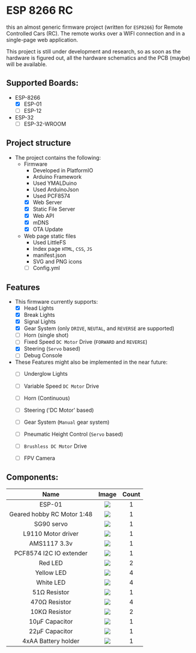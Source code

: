 # ESP 8266 RC
this an almost generic firmware project (written for `ESP8266`) for Remote Controlled Cars (RC). 
The remote works over a WIFI connection and in a single-page web application.

This project is still under development and research, so as soon as the hardware is figured out, all the hardware schematics and the PCB (maybe) will be available. 

## Supported Boards:
  - ESP-8266
    - [x] ESP-01
    - [ ] ESP-12
  - ESP-32
    - [ ] ESP-32-WROOM

## Project structure
  - The project contains the following:
    - Firmware
      - Developed in PlatformIO
      - Arduino Framework
      - Used YMALDuino
      - Used ArduinoJson
      - Used PCF8574
      - [x] Web Server
      - [x] Static File Server
      - [x] Web API
      - [x] mDNS
      - [x] OTA Update
    - Web page static files
      - Used LittleFS
      - Index page `HTML`, `CSS`, `JS` 
      - manifest.json
      - SVG and PNG icons
      - [ ] Config.yml

## Features
  - This firmware currently supports:
    - [x] Head Lights
    - [x] Break Lights
    - [x] Signal Lights
    - [x] Gear System (only `DRIVE`, `NEUTAL`, and `REVERSE` are supported)
    - [ ] Horn (single shot)
    - [ ] Fixed Speed `DC Motor` Drive (`FORWARD` and `REVERSE`)
    - [x] Steering (`Servo` based)
    - [ ] Debug Console
  
  - These Features might also be implemented in the near future:
    - [ ] Underglow Lights
    - [ ] Variable Speed `DC Motor` Drive
    - [ ] Horn (Continuous)
    - [ ] Steering ('DC Motor' based)
    - [ ] Gear System (`Manual` gear system)
    - [ ] Pneumatic Height Control (`Servo` based)
    - [ ] `Brushless DC Motor` Drive
    - [ ] FPV Camera


## Components:
  
  | Name                       | Image                        | Count |
  | :---:                      | :---:                        | :---: |
  | ESP-01                     | ![](images/esp01.jpg)        | 1     |
  | Geared hobby RC Motor 1:48 | ![](images/geared-1-48.webp) | 1     |
  | SG90 servo                 | ![](images/sg90.webp)        | 1     |
  | L9110 Motor driver         | ![](images/l9110s.jpg)       | 1     |
  | AMS1117 3.3v               | ![](images/ams1117.webp)     | 1     |
  | PCF8574 I2C IO extender    | ![](images/pcf8574.jpg)      | 1     |
  | Red LED                    | ![](images/red-led.webp)     | 2     |
  | Yellow LED                 | ![](images/yellow-led.jpg)   | 4     |
  | White LED                  | ![](images/white-led.jpg)    | 4     |
  | 51Ω Resistor               | ![](images/51.jpg)           | 1     |
  | 470Ω Resistor              | ![](images/470.jpg)          | 4     |
  | 10KΩ Resistor              | ![](images/10k.webp)         | 2     |
  | 10µF Capacitor             | ![](images/10uf-25v.jpg)     | 1     |
  | 22µF Capacitor             | ![](images/22uf.jpg)         | 1     |
  | 4xAA Battery holder        | ![](images/bat-holder.webp)  | 1     |
  
